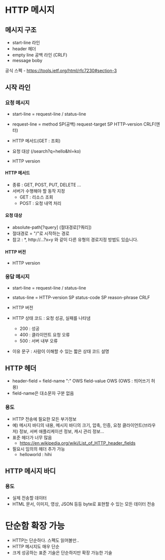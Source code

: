 # HTTP 메시지

## 메시지 구조

- start-line 라인
- header 헤더
- empty line 공백 라인 (CRLF)
- message boby

공식 스펙 - https://tools.ietf.org/html/rfc7230#section-3

## 시작 라인

### 요청 메시지

- start-line = request-line / status-line
- request-line = method SP(공백) request-target SP HTTP-version CRLF(엔터)

- HTTP 메서드(GET : 조회)
- 요청 대상 (/search?q=hello&hl=ko)
- HTTP version

#### HTTP 메서드

- 종류 : GET, POST, PUT, DELETE ...
- 서버가 수행해야 할 동작 지정
  - GET : 리소스 조회
  - POST : 요청 내역 처리

#### 요청 대상

- absolute-path[?query] (절대경로[?쿼리])
- 절대경로 = "/"로 시작하는 경로
- 참고 : *, http://...?x=y 와 같이 다른 유형의 경로지정 방법도 있습니다.

#### HTTP 버전

- HTTP version

### 응답 메시지

- start-line = request-line / status-line
- status-line = HTTP-version SP status-code SP reason-phrase CRLF

- HTTP 버전
- HTTP 상태 코드 : 요청 성공, 실패를 나타냄
  - 200 : 성공
  - 400 : 클라이언트 요청 오류
  - 500 : 서버 내부 오류
- 이유 문구 : 사람이 이해할 수 있는 짧은 상태 코드 설명

## HTTP 헤더

- header-field = field-name ":" OWS field-value OWS (OWS : 띄어쓰기 허용)
- field-name은 대소문자 구분 없음

### 용도

- HTTP 전송에 필요한 모든 부가정보
- 예) 메시지 바디의 내용, 메시지 바디의 크기, 압축, 인증, 요청 클라이언트(브라우저) 정보, 서버 애플리케이션 정보, 캐시 관리 정보...
- 표준 헤더가 너무 많음
  - https://en.wikipedia.org/wiki/List_of_HTTP_header_fields
- 필요시 임의의 헤더 추가 가능
  - helloworld : hihi

## HTTP 메시지 바디

### 용도

- 실제 전송할 데이터
- HTML 문서, 이미지, 영상, JSON 등등 byte로 표현할 수 있는 모든 데이터 전송

# 단순함 확장 가능

- HTTP는 단순하다. 스펙도 읽어볼만..
- HTTP 메시지도 매우 단순
- 크게 성공하는 표준 기술은 단순하지만 확장 가능한 기술
